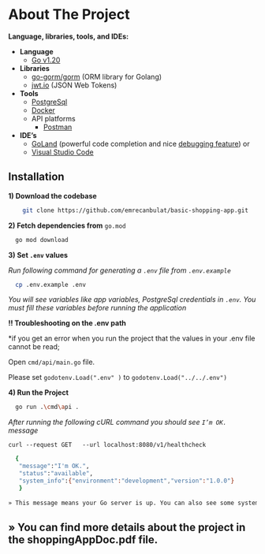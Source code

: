 # **About The Project** 
**Language, libraries, tools, and IDEs:**
-   **Language**
    -   [Go v1.20](https://go.dev/dl/ "https://go.dev/dl/")        
-   **Libraries**
    -   [go-gorm/gorm](https://github.com/go-gorm/gorm "https://github.com/go-gorm/gorm") (ORM library for Golang)
    -   [jwt.io](https://jwt.io/ "https://jwt.io/") (JSON Web Tokens)
-   **Tools**    
    -   [PostgreSql](https://www.postgresql.org/download/ "https://www.postgresql.org/download/")
     -   [Docker](https://www.docker.com/products/docker-desktop/ "https://www.docker.com/products/docker-desktop/")           
    -   API platforms        
        -  [Postman](https://www.postman.com/downloads/ "https://www.postman.com/downloads/")             
-   **IDE’s**    
    -   [GoLand](https://www.jetbrains.com/go/download/#section=windows "https://www.jetbrains.com/go/download/#section=windows") (powerful code completion and nice [debugging feature](https://www.jetbrains.com/help/go/debugging-code.html "https://www.jetbrains.com/help/go/debugging-code.html")) or        
    -   [Visual Studio Code](https://code.visualstudio.com/ "https://code.visualstudio.com/")






 



## Installation

**1) Download the codebase**

```bash
    git clone https://github.com/emrecanbulat/basic-shopping-app.git
```

**2) Fetch dependencies from** `go.mod`

```bash
  go mod download
```

**3) Set `.env` values**

*Run following command for generating a `.env` file from `.env.example`*

```bash
  cp .env.example .env
```

*You will see variables like app variables, PostgreSql credentials in `.env`. You must fill these variables before running the application*

  **!! Troubleshooting on the .env path**

  *if you get an error when you run the project that the values in your .env file cannot be read;

 Open `cmd/api/main.go` file.

 Please set `godotenv.Load(".env" )` to `godotenv.Load("../../.env")`

**4) Run the Project**

```bash
  go run .\cmd\api .
```

*After running the following cURL command you should see `I’m OK.` message*
  
  `curl --request GET   --url localhost:8080/v1/healthcheck`

 ```bash
   {
    "message":"I'm OK.",
    "status":"available",
	"system_info":{"environment":"development","version":"1.0.0"}
    }
    
» This message means your Go server is up. You can also see some system information here
 ``` 
## » You can find more details about the project in the shoppingAppDoc.pdf file.

